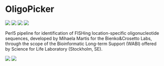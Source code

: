 # OligoPicker

![](https://img.shields.io/github/license/ggirelli/oligo-picker.svg?style=flat) ![](https://img.shields.io/github/release/ggirelli/oligo-picker.svg?style=flat) ![](https://img.shields.io/github/release-date/ggirelli/oligo-picker.svg?style=flat) ![](https://img.shields.io/github/languages/code-size/ggirelli/oligo-picker.svg?style=flat)

Perl5 pipeline for identification of FISHing location-specific oligonucleotide sequences, developed by Mihaela Martis for the Bienko&Crosetto Labs, through the scope of the Bioinformatic Long-term Support (WABI) offered by Science for Life Laboratory (Stockholm, SE).

![](https://img.shields.io/github/watchers/ggirelli/oligo-picker.svg?label=Watch&style=social) ![](https://img.shields.io/github/stars/ggirelli/oligo-picker.svg?style=social)